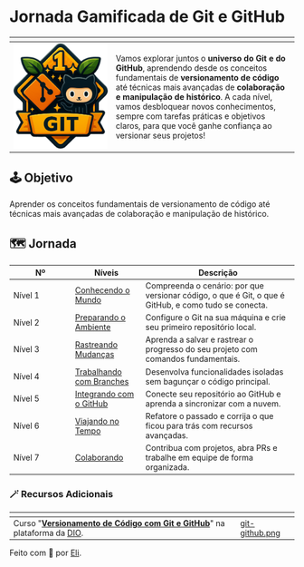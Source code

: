 # Jornada Gamificada de Git e GitHub

<table data-header-hidden><thead><tr><th width="167"></th><th></th></tr></thead><tbody><tr><td><img src=".gitbook/assets/git-github.png" alt=""></td><td>Vamos explorar juntos o <strong>universo do Git e do GitHub</strong>, aprendendo desde os conceitos fundamentais de <strong>versionamento de código</strong> até técnicas mais avançadas de <strong>colaboração e manipulação de histórico</strong>. A cada nível, vamos desbloquear novos conhecimentos, sempre com tarefas práticas e objetivos claros, para que você ganhe confiança ao versionar seus projetos!</td></tr></tbody></table>

## 🕹️ Objetivo

Aprender os conceitos fundamentais de versionamento de código até técnicas mais avançadas de colaboração e manipulação de histórico.

## 🗺️ Jornada

<table><thead><tr><th width="95">Nº</th><th>Níveis</th><th>Descrição</th></tr></thead><tbody><tr><td>Nível 1</td><td><a href="nivel-1-conhecendo-o-universo/o-que-e-versionamento-de-codigo.md">Conhecendo o Mundo</a></td><td>Compreenda o cenário: por que versionar código, o que é Git, o que é GitHub, e como tudo se conecta.</td></tr><tr><td>Nível 2</td><td><a href="nivel-2-preparando-o-ambiente/instalando-o-git.md">Preparando o Ambiente</a></td><td>Configure o Git na sua máquina e crie seu primeiro repositório local.</td></tr><tr><td>Nível 3</td><td><a href="nivel-3-rastreando-mudancas/entendendo-commits-e-status.md">Rastreando Mudanças</a></td><td>Aprenda a salvar e rastrear o progresso do seu projeto com comandos fundamentais.</td></tr><tr><td>Nível 4</td><td><a href="nivel-4-trabalhando-com-branches/criando-uma-nova-branch.md">Trabalhando com Branches</a></td><td>Desenvolva funcionalidades isoladas sem bagunçar o código principal.</td></tr><tr><td>Nível 5</td><td><a href="nivel-5-integrando-com-github/conectando-seu-repositorio-local-ao-github.md">Integrando com o GitHub</a></td><td>Conecte seu repositório ao GitHub e aprenda a sincronizar com a nuvem.</td></tr><tr><td>Nível 6</td><td><a href="nivel-6-viajando-no-tempo/alterando-a-mensagem-de-um-commit.md">Viajando no Tempo</a></td><td>Refatore o passado e corrija o que ficou para trás com recursos avançadas.</td></tr><tr><td>Nível 7</td><td><a href="nivel-7-colaborando/criando-um-pull-request.md">Colaborando</a></td><td>Contribua com projetos, abra PRs e trabalhe em equipe de forma organizada.</td></tr></tbody></table>

### 🪄 Recursos Adicionais

<table data-view="cards"><thead><tr><th></th><th data-hidden data-card-cover data-type="files"></th></tr></thead><tbody><tr><td>Curso "<a href="https://www.dio.me/courses/versionamento-de-codigo-com-git-e-github"><strong>Versionamento de Código com Git e GitHub</strong></a>" na plataforma da <a href="https://www.dio.me/">DIO</a>.</td><td><a href=".gitbook/assets/git-github.png">git-github.png</a></td></tr></tbody></table>



Feito com 💛 por [Eli](https://github.com/elidianaandrade).
